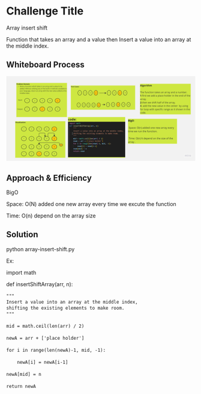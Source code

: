 # Challenge Title
Array insert shift

Function that takes an array and a value then Insert a value into an array at the middle index.
    

## Whiteboard Process
![Whiteboard](./sheftArray.jpg)

## Approach & Efficiency
BigO 

Space: O(N) added one new array every time we excute the function

Time: O(n)  depend on the array size

## Solution
python array-insert-shift.py

Ex:

import math

def insertShiftArray(arr, n):

    """
    Insert a value into an array at the middle index,
    shifting the existing elements to make room.
    """
    
    mid = math.ceil(len(arr) / 2)  

    newA = arr + ['place holder']  

    for i in range(len(newA)-1, mid, -1):

        newA[i] = newA[i-1]  

    newA[mid] = n  

    return newA
